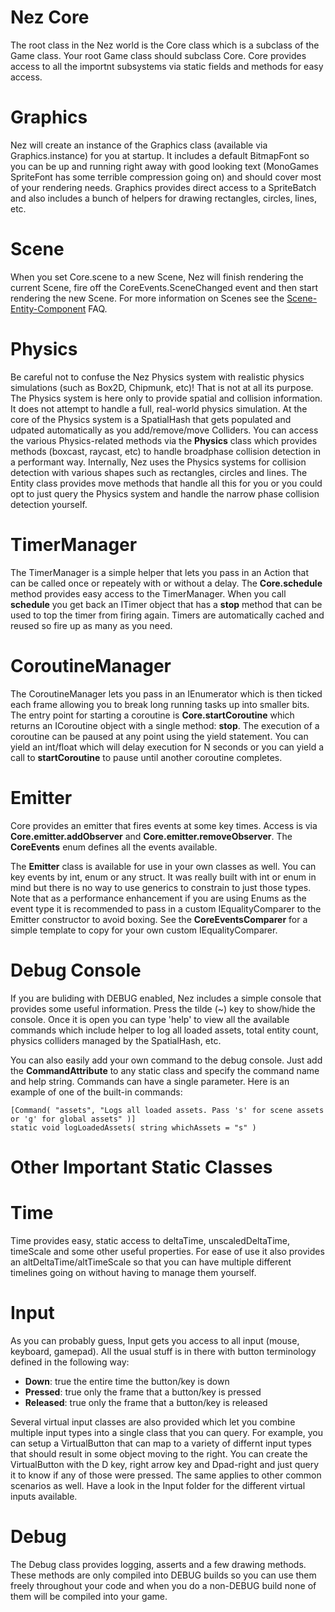 Nez Core
==========
The root class in the Nez world is the Core class which is a subclass of the Game class. Your root Game class should subclass Core. Core provides access to all the importnt subsystems via static fields and methods for easy access.


Graphics
==========
Nez will create an instance of the Graphics class (available via Graphics.instance) for you at startup. It includes a default BitmapFont so you can be up and running right away with good looking text (MonoGames SpriteFont has some terrible compression going on) and should cover most of your rendering needs. Graphics provides direct access to a SpriteBatch and also includes a bunch of helpers for drawing rectangles, circles, lines, etc.


Scene
==========
When you set Core.scene to a new Scene, Nez will finish rendering the current Scene, fire off the CoreEvents.SceneChanged event and then start rendering the new Scene. For more information on Scenes see the [Scene-Entity-Component](Scene-Entity-Component.md) FAQ.


Physics
==========
Be careful not to confuse the Nez Physics system with realistic physics simulations (such as Box2D, Chipmunk, etc)! That is not at all its purpose. The Physics system is here only to provide spatial and collision information. It does not attempt to handle a full, real-world physics simulation. At the core of the Physics system is a SpatialHash that gets populated and udpated automatically as you add/remove/move Colliders. You can access the various Physics-related methods via the **Physics** class which provides methods (boxcast, raycast, etc) to handle broadphase collision detection in a performant way. Internally, Nez uses the Physics systems for collision detection with various shapes such as rectangles, circles and lines. The Entity class provides move methods that handle all this for you or you could opt to just query the Physics system and handle the narrow phase collision detection yourself.


TimerManager
==========

The TimerManager is a simple helper that lets you pass in an Action that can be called once or repeately with or without a delay. The **Core.schedule** method provides easy access to the TimerManager. When you call **schedule** you get back an ITimer object that has a **stop** method that can be used to top the timer from firing again. Timers are automatically cached and reused so fire up as many as you need.


CoroutineManager
==========
The CoroutineManager lets you pass in an IEnumerator which is then ticked each frame allowing you to break long running tasks up into smaller bits. The entry point for starting a coroutine is **Core.startCoroutine** which returns an ICoroutine object with a single method: **stop**. The execution of a coroutine can be paused at any point using the yield statement. You can yield an int/float which will delay execution for N seconds or you can yield a call to **startCoroutine** to pause until another coroutine completes.


Emitter<CoreEvents>
==========
Core provides an emitter that fires events at some key times. Access is via **Core.emitter.addObserver** and **Core.emitter.removeObserver**. The **CoreEvents** enum defines all the events available.

The **Emitter<T>** class is available for use in your own classes as well. You can key events by int, enum or any struct. It was really built with int or enum in mind but there is no way to use generics to constrain to just those types. Note that as a performance enhancement if you are using Enums as the event type it is recommended to pass in a custom IEqualityComparer<T> to the Emitter constructor to avoid boxing. See the **CoreEventsComparer** for a simple template to copy for your own custom IEqualityComparer<T>.


Debug Console
==========
If you are buliding with DEBUG enabled, Nez includes a simple console that provides some useful information. Press the tilde (~) key to show/hide the console. Once it is open you can type 'help' to view all the available commands which include helper to log all loaded assets, total entity count, physics colliders managed by the SpatialHash, etc.

You can also easily add your own command to the debug console. Just add the **CommandAttribute** to any static class and specify the command name and help string. Commands can have a single parameter. Here is an example of one of the built-in commands:

```
[Command( "assets", "Logs all loaded assets. Pass 's' for scene assets or 'g' for global assets" )]
static void logLoadedAssets( string whichAssets = "s" )
```


Other Important Static Classes
==

Time
==========
Time provides easy, static access to deltaTime, unscaledDeltaTime, timeScale and some other useful properties. For ease of use it also provides an altDeltaTime/altTimeScale so that you can have multiple different timelines going on without having to manage them yourself.


Input
==========
As you can probably guess, Input gets you access to all input (mouse, keyboard, gamepad). All the usual stuff is in there with button terminology defined in the following way:

- **Down**: true the entire time the button/key is down
- **Pressed**: true only the frame that a button/key is pressed
- **Released**: true only the frame that a button/key is released

Several virtual input classes are also provided which let you combine multiple input types into a single class that you can query. For example, you can setup a VirtualButton that can map to a variety of differnt input types that should result in some object moving to the right. You can create the VirtualButton with the D key, right arrow key and Dpad-right and just query it to know if any of those were pressed. The same applies to other common scenarios as well. Have a look in the Input folder for the different virtual inputs available.


Debug
==========
The Debug class provides logging, asserts and a few drawing methods. These methods are only compiled into DEBUG builds so you can use them freely throughout your code and when you do a non-DEBUG build none of them will be compiled into your game.

